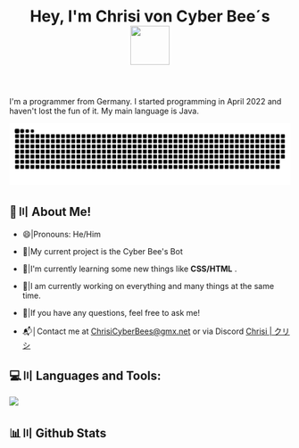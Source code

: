 <h1 align="center">Hey, I'm Chrisi von Cyber Bee´s <img src="https://cdn.discordapp.com/attachments/1027005550308884500/1033564169070461010/bee-icon-png-8.jpg" width="70px" height="70px"> </h1>

<br>

I'm a programmer from Germany.
I started programming in April 2022 and haven't lost the fun of it. My main language is Java.

<div align="center">
  <a href="https://dw-2341-linkpage.pages.dev/">
  <img  src="https://github.com/1999AZZAR/1999AZZAR/blob/main/resources/img/grid-snake.svg"
       alt="snake" /></a>
</div>

## 🔎〣 About Me!

- 😄|Pronouns: He/Him
- 🐝|My current project is the Cyber Bee's Bot
- 🌾|I'm currently learning some new things like **CSS/HTML** .

- 🔭|I am currently working on everything and many things at the same time.
- 💭|If you have any questions, feel free to ask me!
- 📬│Contact me at ChrisiCyberBees@gmx.net or via Discord [Chrisi | クリシ](https://discord.com/users/891677918755946546)


## 💻〣 Languages and Tools:

![](https://skillicons.dev/icons?i=java,github,idea,vscode,discord,bots,css,html,js)
<br/>
## 📊〣 Github Stats
